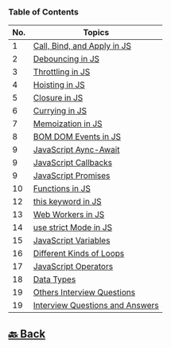 ### Table of Contents

| No. | Topics                                                                                                                                     |
| --- | ------------------------------------------------------------------------------------------------------------------------------------------ |
| 1   | <a href="https://github.com/sanjay9616/JavaScript/blob/master/JavaScript-Tutorial/Call-Bind-and-Apply.md">Call, Bind, and Apply in JS</a>  |
| 2   | <a href="https://github.com/sanjay9616/JavaScript/blob/master/JavaScript-Tutorial/Debouncing.md">Debouncing in JS</a>                      |
| 3   | <a href="https://github.com/sanjay9616/JavaScript/blob/master/JavaScript-Tutorial/Throttling.md">Throttling in JS</a>                      |
| 4   | <a href="https://github.com/sanjay9616/JavaScript/blob/master/JavaScript-Tutorial/Hoisting.md">Hoisting in JS</a>                          |
| 5   | <a href="https://github.com/sanjay9616/JavaScript/blob/master/JavaScript-Tutorial/Closure.md">Closure in JS</a>                            |
| 6   | <a href="https://github.com/sanjay9616/JavaScript/blob/master/JavaScript-Tutorial/Currying.md">Currying in JS</a>                          |
| 7   | <a href="https://github.com/sanjay9616/JavaScript/blob/master/JavaScript-Tutorial/Memoization.md">Memoization in JS</a>                    |
| 8   | <a href="https://github.com/sanjay9616/JavaScript/blob/master/JavaScript-Tutorial/BOM-DOM-Events.md">BOM DOM Events in JS</a>              |
| 9   | <a href="https://github.com/sanjay9616/JavaScript/blob/master/JavaScript-Tutorial/Async-Await.md">JavaScript Aync-Await</a>                |
| 9   | <a href="https://github.com/sanjay9616/JavaScript/blob/master/JavaScript-Tutorial/Callbacks.md">JavaScript Callbacks</a>                   |
| 9   | <a href="https://github.com/sanjay9616/JavaScript/blob/master/JavaScript-Tutorial/Promises.md">JavaScript Promises</a>                     |
| 10  | <a href="https://github.com/sanjay9616/JavaScript/blob/master/JavaScript-Tutorial/Functions.md">Functions in JS</a>                        |
| 12  | <a href="https://github.com/sanjay9616/JavaScript/blob/master/JavaScript-Tutorial/this-keyword.md">this keyword in JS</a>                  |
| 13  | <a href="https://github.com/sanjay9616/JavaScript/blob/master/JavaScript-Tutorial/Service-Worker.md">Web Workers in JS</a>                 |
| 14  | <a href="https://github.com/sanjay9616/JavaScript/blob/master/JavaScript-Tutorial/use%20strict%20Mode/README.md">use strict Mode in JS</a> |
| 15  | <a href="https://github.com/sanjay9616/JavaScript/blob/master/JavaScript-Tutorial/Variables/README.md">JavaScript Variables</a>            |
| 16  | <a href="https://github.com/sanjay9616/JavaScript/blob/master/JavaScript-Tutorial/Loops/README.md">Different Kinds of Loops</a>            |
| 17  | <a href="https://github.com/sanjay9616/JavaScript/blob/master/JavaScript-Tutorial/Operators/README.md">JavaScript Operators</a>            |
| 18  | <a href="https://github.com/sanjay9616/JavaScript/blob/master/JavaScript-Tutorial/Data-Types/README.md">Data Types</a>                     |
| 19  | <a href="https://github.com/sanjay9616/JavaScript/blob/master/JavaScript-Tutorial/Other/Interview.md">Others Interview Questions</a>       |
| 19  | <a href="https://github.com/sanjay9616/JavaScript/blob/master/JavaScript-Tutorial/Interview.md">Interview Questions and Answers</a>        |


<h2><a href="https://github.com/sanjay9616/JavaScript/blob/master/README.md"> 🔙 Back</a></h2>
